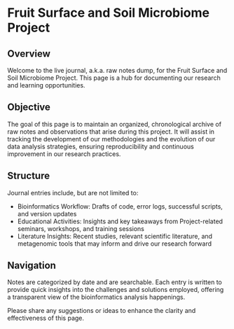 # Fruit Surface and Soil Microbiome Project

## Overview

Welcome to the live journal, a.k.a. raw notes dump, for the Fruit Surface and Soil Microbiome Project. This page is a hub for documenting our research and learning opportunities.

## Objective

The goal of this page is to maintain an organized, chronological archive of raw notes and observations that arise during this project. It will assist in tracking the development of our methodologies and the evolution of our data analysis strategies, ensuring reproducibility and continuous improvement in our research practices.

## Structure

Journal entries include, but are not limited to:

- Bioinformatics Workflow: Drafts of code, error logs, successful scripts, and version updates
- Educational Activities: Insights and key takeaways from Project-related seminars, workshops, and training sessions
- Literature Insights: Recent studies, relevant scientific literature, and metagenomic tools that may inform and drive our research forward

## Navigation

Notes are categorized by date and are searchable. Each entry is written to provide quick insights into the challenges and solutions employed, offering a transparent view of the bioinformatics analysis happenings.

Please share any suggestions or ideas to enhance the clarity and effectiveness of this page.

